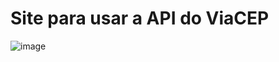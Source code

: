 # Site para usar a API do ViaCEP

![image](https://user-images.githubusercontent.com/98707474/210623739-9ed27b72-c808-48c2-813e-df1867883001.png)
